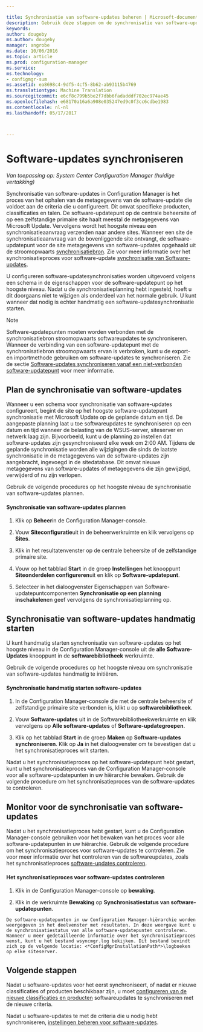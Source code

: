 ```yaml
---

title: Synchronisatie van software-updates beheren | Microsoft-documenten
description: Gebruik deze stappen om de synchronisatie van software-updates plannen, handmatig starten van synchronisatie van software-updates en synchronisatie van software-updates controleren.
keywords: 
author: dougeby
ms.author: dougeby
manager: angrobe
ms.date: 10/06/2016
ms.topic: article
ms.prod: configuration-manager
ms.service: 
ms.technology:
- configmgr-sum
ms.assetid: ea8698c4-9df5-4cf5-8b62-ab93115b4769
ms.translationtype: Machine Translation
ms.sourcegitcommit: e6cf8c799b5be2f7dbb6fadadddf702ec974ae45
ms.openlocfilehash: e68170a16a6a908e035247ed9c0f3cc6cdbe1983
ms.contentlocale: nl-nl
ms.lasthandoff: 05/17/2017



---
```


#  <a name="BKMK_SUMSync"></a> Software-updates synchroniseren

*Van toepassing op: System Center Configuration Manager (huidige vertakking)*

 Synchronisatie van software-updates in Configuration Manager is het proces van het ophalen van de metagegevens van de software-update die voldoet aan de criteria die u configureert. Dit omvat specifieke producten, classificaties en talen. De software-updatepunt op de centrale beheersite of op een zelfstandige primaire site haalt meestal de metagegevens van Microsoft Update. Vervolgens wordt het hoogste niveau een synchronisatieaanvraag verzenden naar andere sites. Wanneer een site de synchronisatieaanvraag van de bovenliggende site ontvangt, de software-updatepunt voor de site metagegevens van software-updates opgehaald uit de stroomopwaarts [synchronisatiebron](../plan-design/plan-for-software-updates.md#BKMK_SyncSource). Zie voor meer informatie over het synchronisatieproces voor software-update [synchronisatie van Software-updates](../understand/software-updates-introduction.md#BKMK_Synchronization).

U configureren software-updatesynchronisaties worden uitgevoerd volgens een schema in de eigenschappen voor de software-updatepunt op het hoogste niveau. Nadat u de synchronisatieplanning hebt ingesteld, hoeft u dit doorgaans niet te wijzigen als onderdeel van het normale gebruik. U kunt wanneer dat nodig is echter handmatig een software-updatesynchronisatie starten.

  > [!NOTE]  
  >  Software-updatepunten moeten worden verbonden met de synchronisatiebron stroomopwaarts softwareupdates te synchroniseren. Wanneer de verbinding van een software-updatepunt met de synchronisatiebron stroomopwaarts ervan is verbroken, kunt u de export- en importmethode gebruiken om software-updates te synchroniseren. Zie de sectie [Software-updates synchroniseren vanaf een niet-verbonden software-updatepunt](synchronize-software-updates-disconnected.md) voor meer informatie.  

## <a name="schedule-software-updates-synchronization"></a>Plan de synchronisatie van software-updates
Wanneer u een schema voor synchronisatie van software-updates configureert, begint de site op het hoogste software-updatepunt synchronisatie met Microsoft Update op de geplande datum en tijd. De aangepaste planning laat u toe softwareupdates te synchroniseren op een datum en tijd wanneer de belasting van de WSUS-server, siteserver en netwerk laag zijn. Bijvoorbeeld, kunt u de planning zo instellen dat software-updates zijn gesynchroniseerd elke week om 2:00 AM. Tijdens de geplande synchronisatie worden alle wijzigingen die sinds de laatste synchronisatie in de metagegevens van de software-updates zijn aangebracht, ingevoegd in de sitedatabase. Dit omvat nieuwe metagegevens van software-updates of metagegevens die zijn gewijzigd, verwijderd of nu zijn verlopen.

Gebruik de volgende procedures op het hoogste niveau de synchronisatie van software-updates plannen.  

#### <a name="to-schedule-software-updates-synchronization"></a>Synchronisatie van software-updates plannen  

  1.  Klik op **Beheer**in de Configuration Manager-console.  

  2.  Vouw **Siteconfiguratie**uit in de beheerwerkruimte en klik vervolgens op **Sites**.  

  3.  Klik in het resultatenvenster op de centrale beheersite of de zelfstandige primaire site.  

  4.  Vouw op het tabblad **Start** in de groep **Instellingen** het knooppunt **Siteonderdelen configureren**uit en klik op **Software-updatepunt**.  

  5.  Selecteer in het dialoogvenster Eigenschappen van Software-updatepuntcomponenten **Synchronisatie op een planning inschakelen**en geef vervolgens de synchronisatieplanning op.  

## <a name="manually-start-software-updates-synchronization"></a>Synchronisatie van software-updates handmatig starten
U kunt handmatig starten synchronisatie van software-updates op het hoogste niveau in de Configuration Manager-console uit de **alle Software-Updates** knooppunt in de **softwarebibliotheek** werkruimte.  

Gebruik de volgende procedures op het hoogste niveau om synchronisatie van software-updates handmatig te initiëren.  

#### <a name="to-manually-start-software-updates-synchronization"></a>Synchronisatie handmatig starten software-updates  

  1.  In de Configuration Manager-console die met de centrale beheersite of zelfstandige primaire site verbonden is, klikt u op **softwarebibliotheek**.  

  2.  Vouw **Software-updates** uit in de Softwarebibliotheekwerkruimte en klik vervolgens op **Alle software-updates** of **Software-updategroepen**.  

  3.  Klik op het tabblad **Start** in de groep **Maken** op **Software-updates synchroniseren**. Klik op **Ja** in het dialoogvenster om te bevestigen dat u het synchronisatieproces wilt starten.  

   Nadat u het synchronisatieproces op het software-updatepunt hebt gestart, kunt u het synchronisatieproces van de Configuration Manager-console voor alle software-updatepunten in uw hiërarchie bewaken. Gebruik de volgende procedure om het synchronisatieproces van de software-updates te controleren.  


## <a name="monitor-software-updates-synchronization"></a>Monitor voor de synchronisatie van software-updates
Nadat u het synchronisatieproces hebt gestart, kunt u de Configuration Manager-console gebruiken voor het bewaken van het proces voor alle software-updatepunten in uw hiërarchie. Gebruik de volgende procedure om het synchronisatieproces voor software-updates te controleren. Zie voor meer informatie over het controleren van de softwareupdates, zoals het synchronisatieproces [software-updates controleren](../deploy-use/monitor-software-updates.md).

#### <a name="to-monitor-the-software-updates-synchronization-process"></a>Het synchronisatieproces voor software-updates controleren  

  1.  Klik in de Configuration Manager-console op **bewaking**.  

  2.  Klik in de werkruimte **Bewaking** op **Synchronisatiestatus van software-updatepunten**.  

    De software-updatepunten in uw Configuration Manager-hiërarchie worden weergegeven in het deelvenster met resultaten. In deze weergave kunt u de synchronisatiestatus van alle software-updatepunten controleren. Wanneer u meer gedetailleerde informatie over het synchronisatieproces wenst, kunt u het bestand wsyncmgr.log bekijken. Dit bestand bevindt zich op de volgende locatie: <*ConfigMgrInstallationPath*>\logboeken op elke siteserver.  

## <a name="next-steps"></a>Volgende stappen
Nadat u software-updates voor het eerst synchroniseert, of nadat er nieuwe classificaties of producten beschikbaar zijn, u moet [configureren van de nieuwe classificaties en producten](configure-classifications-and-products.md) softwareupdates te synchroniseren met de nieuwe criteria.

Nadat u software-updates te met de criteria die u nodig hebt synchroniseren, [instellingen beheren voor software-updates](manage-settings-for-software-updates.md).  

